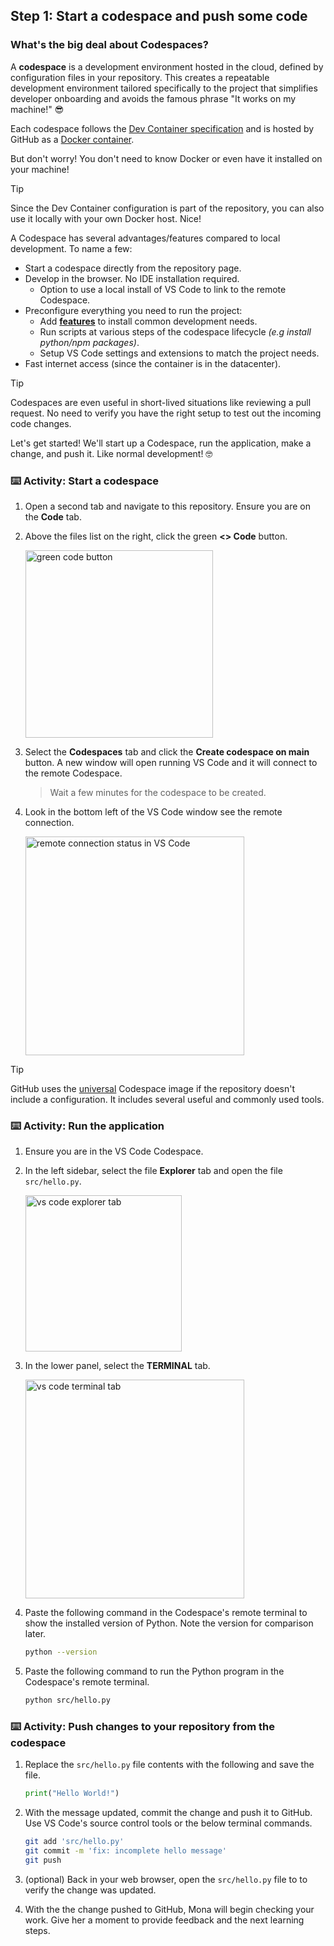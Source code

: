 ## Step 1: Start a codespace and push some code

### What's the big deal about Codespaces?

A **codespace** is a development environment hosted in the cloud, defined by configuration files in your repository. This creates a repeatable development environment tailored specifically to the project that simplifies developer onboarding and avoids the famous phrase "It works on my machine!" 😎

Each codespace follows the [Dev Container specification](https://containers.dev/implementors/spec/) and is hosted by GitHub as a [Docker container](https://code.visualstudio.com/docs/devcontainers/containers).

But don't worry! You don't need to know Docker or even have it installed on your machine!

> [!TIP]
> Since the Dev Container configuration is part of the repository, you can also use it locally with your own Docker host. Nice!

A Codespace has several advantages/features compared to local development. To name a few:

- Start a codespace directly from the repository page.
- Develop in the browser. No IDE installation required.
  - Option to use a local install of VS Code to link to the remote Codespace.
- Preconfigure everything you need to run the project:
  - Add **[features](https://containers.dev/features)** to install common development needs.
  - Run scripts at various steps of the codespace lifecycle _(e.g install python/npm packages)_.
  - Setup VS Code settings and extensions to match the project needs.
- Fast internet access (since the container is in the datacenter).

> [!TIP]
> Codespaces are even useful in short-lived situations like reviewing a pull request. No need to verify you have the right setup to test out the incoming code changes.

Let's get started! We'll start up a Codespace, run the application, make a change, and push it. Like normal development! 🤓

### ⌨️ Activity: Start a codespace

1. Open a second tab and navigate to this repository. Ensure you are on the **Code** tab.

1. Above the files list on the right, click the green **<> Code** button.

   <img width="300" alt="green code button" src="https://github.com/user-attachments/assets/a9d80b0d-4614-4b26-83dd-b4b6fefd76c9" />

1. Select the **Codespaces** tab and click the **Create codespace on main** button. A new window will open running VS Code and it will connect to the remote Codespace.

   > Wait a few minutes for the codespace to be created.

1. Look in the bottom left of the VS Code window see the remote connection.

   <img width="350" alt="remote connection status in VS Code" src="https://github.com/user-attachments/assets/35fa3230-db51-4a9d-a82b-3a1184e2e9a0"/>

> [!TIP]
> GitHub uses the [universal](https://github.com/devcontainers/images/tree/main/src/universal) Codespace image if the repository doesn't include a configuration. It includes several useful and commonly used tools.

### ⌨️ Activity: Run the application

1. Ensure you are in the VS Code Codespace.

1. In the left sidebar, select the file **Explorer** tab and open the file `src/hello.py`.

   <img width="250" alt="vs code explorer tab" src="https://github.com/user-attachments/assets/76af1f05-1fed-43ff-b362-43d1c6c6cc53" />

1. In the lower panel, select the **TERMINAL** tab.

   <img width="350" alt="vs code terminal tab" src="https://github.com/user-attachments/assets/9bb493b6-167c-4414-8f39-ab9c4baa5514" />

1. Paste the following command in the Codespace's remote terminal to show the installed version of Python. Note the version for comparison later.

   ```bash
   python --version
   ```

1. Paste the following command to run the Python program in the Codespace's remote terminal.

   ```bash
   python src/hello.py
   ```

### ⌨️ Activity: Push changes to your repository from the codespace

1. Replace the `src/hello.py` file contents with the following and save the file.

   ```py
   print("Hello World!")
   ```

1. With the message updated, commit the change and push it to GitHub. Use VS Code's source control tools or the below terminal commands.

   ```bash
   git add 'src/hello.py'
   git commit -m 'fix: incomplete hello message'
   git push
   ```

1. (optional) Back in your web browser, open the `src/hello.py` file to to verify the change was updated.

1. With the the change pushed to GitHub, Mona will begin checking your work. Give her a moment to provide feedback and the next learning steps.
